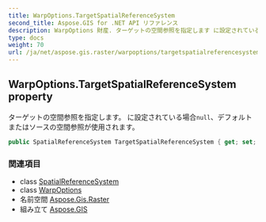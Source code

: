 ```yaml
---
title: WarpOptions.TargetSpatialReferenceSystem
second_title: Aspose.GIS for .NET API リファレンス
description: WarpOptions 財産. ターゲットの空間参照を指定します に設定されている場合nullデフォルトまたはソースの空間参照が使用されます
type: docs
weight: 70
url: /ja/net/aspose.gis.raster/warpoptions/targetspatialreferencesystem/
---
```

## WarpOptions.TargetSpatialReferenceSystem property

ターゲットの空間参照を指定します。 に設定されている場合`null`、デフォルトまたはソースの空間参照が使用されます。

```csharp
public SpatialReferenceSystem TargetSpatialReferenceSystem { get; set; }
```

### 関連項目

* class [SpatialReferenceSystem](../../../aspose.gis.spatialreferencing/spatialreferencesystem/)
* class [WarpOptions](../)
* 名前空間 [Aspose.Gis.Raster](../../warpoptions/)
* 組み立て [Aspose.GIS](../../../)


